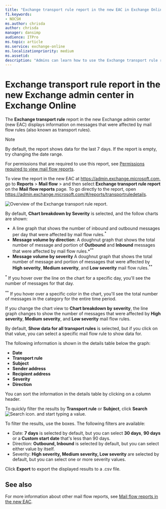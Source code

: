 ```yaml
---
title: "Exchange transport rule report in the new EAC in Exchange Online"
f1.keywords:
- NOCSH
ms.author: chrisda
author: chrisda
manager: dansimp
audience: ITPro
ms.topic: article
ms.service: exchange-online
ms.localizationpriority: medium
ms.assetid:
description: "Admins can learn how to use the Exchange transport rule report to view information about mail flow rules (also known as transport rules)."
---
```


# Exchange transport rule report in the new Exchange admin center in Exchange Online

The **Exchange transport rule** report in the new Exchange admin center (new EAC) displays information on messages that were affected by mail flow rules (also known as transport rules).

> [!NOTE]
> By default, the report shows data for the last 7 days. If the report is empty, try changing the date range.
>
> For permissions that are required to use this report, see [Permissions required to view mail flow reports](mail-flow-reports.md#permissions-required-to-view-mail-flow-reports).

To view the report in the new EAC at <https://admin.exchange.microsoft.com>, go to **Reports** \> **Mail flow** \> and then select **Exchange transport rule report** on the **Mail flow reports** page. To go directly to the report, open <https://admin.exchange.microsoft.com/#/reports/transportruledetails>.

![Overview of the Exchange transport rule report.](../../media/mfr-exchange-transport-rule-report.png)

By default, **Chart breakdown by Severity** is selected, and the follow charts are shown:

- A line graph that shows the number of inbound and outbound messages per day that were affected by mail flow rules.<sup>\*</sup>
- **Message volume by direction**: A doughnut graph that shows the total number of message and portion of **Outbound** and **Inbound** messages that were affected by mail flow rules.*<sup>\*\*</sup>
- **Message volume by severity** A doughnut graph that shows the total number of message and portion of messages that were affected by **High severity**, **Medium severity**, and **Low severity** mail flow rules.<sup>\*\*</sup>

<sup>\*</sup> If you hover over the line on the chart for a specific day, you'll see the number of messages for that day.

<sup>\*\*</sup> If you hover over a specific color in the chart, you'll see the total number of messages in the category for the entire time period.

If you change the chart view to **Chart breakdown by severity**, the line graph changes to show the number of messages that were affected by **High severity**, **Medium severity**, and **Low severity** mail flow rules.

By default, **Show data for all transport rules** is selected, but if you click on that value, you can select a specific mail flow rule to show data for.

The following information is shown in the details table below the graph:

- **Date**
- **Transport rule**
- **Subject**
- **Sender address**
- **Recipient address**
- **Severity**
- **Direction**

You can sort the information in the details table by clicking on a column header.

To quickly filter the results by **Transport rule** or **Subject**, click **Search** ![Search icon.](../../media/modern-eac-search-icon.png) and start typing a value.

To filter the results, use the boxes. The following filters are available:

- Date: **7 days** is selected by default, but you can select **30 days**, **90 days** or a **Custom start date** that's less than 90 days.
- Direction: **Outbound, Inbound** is selected by default, but you can select either value by itself.
- Severity: **High severity, Medium severity, Low severity** are selected by default, but you can select one or more severity values.

Click **Export** to export the displayed results to a .csv file.

## See also

For more information about other mail flow reports, see [Mail flow reports in the new EAC](mail-flow-reports.md).
